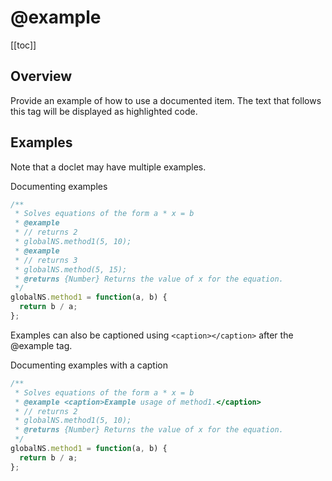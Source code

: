 # @example

[[toc]]

## Overview

Provide an example of how to use a documented item. The text that follows this tag will be displayed as highlighted code.

## Examples

Note that a doclet may have multiple examples.

Documenting examples

```js
/**
 * Solves equations of the form a * x = b
 * @example
 * // returns 2
 * globalNS.method1(5, 10);
 * @example
 * // returns 3
 * globalNS.method(5, 15);
 * @returns {Number} Returns the value of x for the equation.
 */
globalNS.method1 = function(a, b) {
  return b / a;
};
```

Examples can also be captioned using `<caption></caption>` after the @example tag.

Documenting examples with a caption

```js
/**
 * Solves equations of the form a * x = b
 * @example <caption>Example usage of method1.</caption>
 * // returns 2
 * globalNS.method1(5, 10);
 * @returns {Number} Returns the value of x for the equation.
 */
globalNS.method1 = function(a, b) {
  return b / a;
};
```
